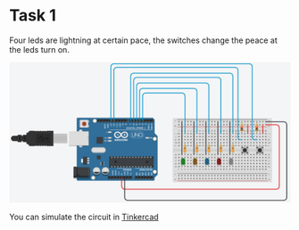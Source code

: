 # Task 1

Four leds are lightning at certain pace, the switches change the peace at the leds turn on.

![alt text](Task1.png "Circuit")

You can simulate the circuit in [Tinkercad](https://www.tinkercad.com/things/fGUNq9KjPYq-fiveleds)